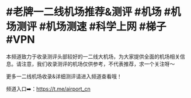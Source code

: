 # #老牌一二线机场推荐&amp;测评 #机场 #机场测评 #机场测速 #科学上网 #梯子 #VPN


本频道致力于收录测评头部较好的一二线大机场，为大家提供全面的机场相关信息。请注意，我们收录测评的机场仅供参考，不代表推荐，求一个关注呀～

更多一二线机场收录&详细测评请进入频道查看哦！

频道入口➡️：https://t.me/airport_cn
